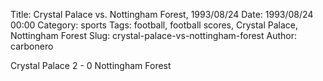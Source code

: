 Title: Crystal Palace vs. Nottingham Forest, 1993/08/24
Date: 1993/08/24 00:00
Category: sports
Tags: football, football scores, Crystal Palace, Nottingham Forest
Slug: crystal-palace-vs-nottingham-forest
Author: carbonero


Crystal Palace 2 - 0 Nottingham Forest
